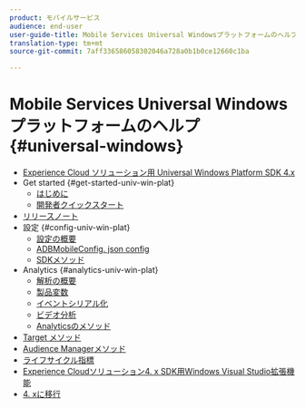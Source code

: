 ```yaml
---
product: モバイルサービス
audience: end-user
user-guide-title: Mobile Services Universal Windowsプラットフォームのヘルプ
translation-type: tm+mt
source-git-commit: 7aff336586058302046a728a0b1b0ce12660c1ba

---
```



# Mobile Services Universal Windowsプラットフォームのヘルプ {#universal-windows}

+ [Experience Cloud ソリューション用 Universal Windows Platform SDK 4.x](overview.md)
+ Get started {#get-started-univ-win-plat}
   + [はじめに](c-getting-started/c-getting-started.md)
   + [開発者クイックスタート](c-getting-started/dev-qs.md)
+ [リリースノート](release-notes.md)
+ 設定 {#config-univ-win-plat}
   + [設定の概要](c-configuration/c-configuration.md)
   + [ADBMobileConfig. json config](c-configuration/c.json.md)
   + [SDKメソッド](c-configuration/methods.md)
+ Analytics {#analytics-univ-win-plat}
   + [解析の概要](analytics/analytics.md)
   + [製品変数](analytics/products.md)
   + [イベントシリアル化](analytics/event-serialization.md)
   + [ビデオ分析](analytics/video-qs.md)
   + [Analyticsのメソッド](analytics/analytics-methods.md)
+ [Target メソッド](target/target-methods.md)
+ [Audience Managerメソッド](audiencemgmt/audience-manager-methods.md)
+ [ライフサイクル指標](metrics.md)
+ [Experience Cloudソリューション4. x SDK用Windows Visual Studio拡張機能](extensions/win-vse-4x.md)
+ [4. xに移行](migration-v3.md)
